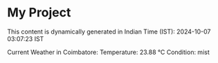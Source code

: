 # My Project

This content is dynamically generated in Indian Time (IST): 2024-10-07 03:07:23 IST


Current Weather in Coimbatore:
Temperature: 23.88 °C
Condition: mist
